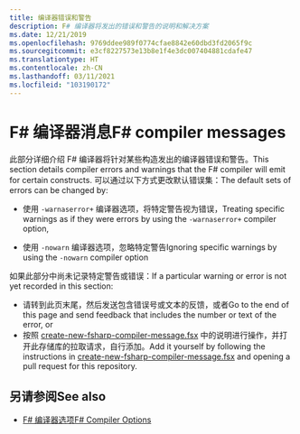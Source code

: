 ```yaml
---
title: 编译器错误和警告
description: F# 编译器将发出的错误和警告的说明和解决方案
ms.date: 12/21/2019
ms.openlocfilehash: 9769ddee989f0774cfae8842e60dbd3fd2065f9c
ms.sourcegitcommit: e3cf8227573e13b8e1f4e3dc007404881cdafe47
ms.translationtype: HT
ms.contentlocale: zh-CN
ms.lasthandoff: 03/11/2021
ms.locfileid: "103190172"
---
```

# <a name="f-compiler-messages"></a><span data-ttu-id="359bf-103">F# 编译器消息</span><span class="sxs-lookup"><span data-stu-id="359bf-103">F# compiler messages</span></span>

<span data-ttu-id="359bf-104">此部分详细介绍 F# 编译器将针对某些构造发出的编译器错误和警告。</span><span class="sxs-lookup"><span data-stu-id="359bf-104">This section details compiler errors and warnings that the F# compiler will emit for certain constructs.</span></span> <span data-ttu-id="359bf-105">可以通过以下方式更改默认错误集：</span><span class="sxs-lookup"><span data-stu-id="359bf-105">The default sets of errors can be changed by:</span></span>

- <span data-ttu-id="359bf-106">使用 `-warnaserror+` 编译器选项，将特定警告视为错误，</span><span class="sxs-lookup"><span data-stu-id="359bf-106">Treating specific warnings as if they were errors by using the `-warnaserror+` compiler option,</span></span>

- <span data-ttu-id="359bf-107">使用 `-nowarn` 编译器选项，忽略特定警告</span><span class="sxs-lookup"><span data-stu-id="359bf-107">Ignoring specific warnings by using the `-nowarn` compiler option</span></span>

<span data-ttu-id="359bf-108">如果此部分中尚未记录特定警告或错误：</span><span class="sxs-lookup"><span data-stu-id="359bf-108">If a particular warning or error is not yet recorded in this section:</span></span>

- <span data-ttu-id="359bf-109">请转到此页末尾，然后发送包含错误号或文本的反馈，或者</span><span class="sxs-lookup"><span data-stu-id="359bf-109">Go to the end of this page and send feedback that includes the number or text of the error, or</span></span>
- <span data-ttu-id="359bf-110">按照 [create-new-fsharp-compiler-message.fsx](https://github.com/dotnet/docs/blob/main/docs/fsharp/language-reference/compiler-messages/util/create-new-fsharp-compiler-message.fsx) 中的说明进行操作，并打开此存储库的拉取请求，自行添加。</span><span class="sxs-lookup"><span data-stu-id="359bf-110">Add it yourself by following the instructions in [create-new-fsharp-compiler-message.fsx](https://github.com/dotnet/docs/blob/main/docs/fsharp/language-reference/compiler-messages/util/create-new-fsharp-compiler-message.fsx) and opening a pull request for this repository.</span></span>

## <a name="see-also"></a><span data-ttu-id="359bf-111">另请参阅</span><span class="sxs-lookup"><span data-stu-id="359bf-111">See also</span></span>

- [<span data-ttu-id="359bf-112">F# 编译器选项</span><span class="sxs-lookup"><span data-stu-id="359bf-112">F# Compiler Options</span></span>](../compiler-options.md)
